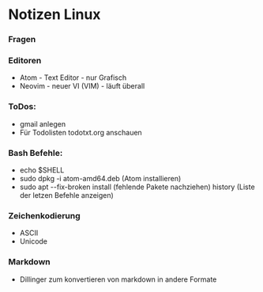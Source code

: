 # Notizen Linux

### Fragen


### Editoren
- Atom - Text Editor - nur Grafisch
- Neovim - neuer VI (VIM) - läuft überall

### ToDos:
- gmail anlegen
- Für Todolisten todotxt.org anschauen

### Bash Befehle:
- echo $SHELL
- sudo dpkg -i atom-amd64.deb (Atom installieren)
- sudo apt --fix-broken install (fehlende Pakete nachziehen)
history (Liste der letzen Befehle anzeigen)


### Zeichenkodierung
- ASCII
- Unicode

### Markdown
- Dillinger zum konvertieren von markdown in andere Formate
